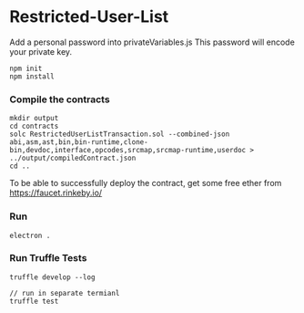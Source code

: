 # Restricted-User-List

Add a personal password into privateVariables.js This password will encode your private key.

```
npm init
npm install
```
### Compile the contracts
```
mkdir output
cd contracts
solc RestrictedUserListTransaction.sol --combined-json abi,asm,ast,bin,bin-runtime,clone-bin,devdoc,interface,opcodes,srcmap,srcmap-runtime,userdoc > ../output/compiledContract.json
cd ..
```

To be able to successfully deploy the contract, get some free ether from https://faucet.rinkeby.io/

### Run
```
electron .
```

### Run Truffle Tests
```
truffle develop --log

// run in separate termianl
truffle test
```
